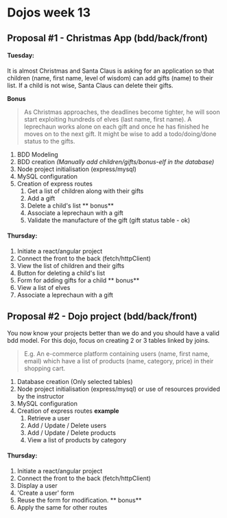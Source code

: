 # Dojos week 13

  
## Proposal #1 - Christmas App (bdd/back/front)
#### Tuesday:


It is almost Christmas and Santa Claus is asking for an application so that children (name, first name, level of wisdom) can add gifts (name) to their list.
If a child is not wise, Santa Claus can delete their gifts. 

**Bonus**
> As Christmas approaches, the deadlines become tighter, he will soon start exploiting hundreds of elves (last name, first name). A leprechaun works alone on each gift and once he has finished he moves on to the next gift. It might be wise to add a todo/doing/done status to the gifts.

 1. BDD Modeling
 2. BDD creation _(Manually add children/gifts/bonus-elf in the database)_
 3. Node project initialisation (express/mysql)
 4. MySQL configuration
 5. Creation of express routes
     1. Get a list of children along with their gifts
     2. Add a gift 
     3. Delete a child's list
     ** bonus**
     4. Associate a leprechaun with a gift
     5. Validate the manufacture of the gift (gift status table - ok) 

  

#### Thursday:

 1. Initiate a react/angular project
 2. Connect the front to the back (fetch/httpClient)
 3. View the list of children and their gifts
 4. Button for deleting a child's list
 5. Form for adding gifts for a child
 ** bonus**
 6. View a list of elves
 7. Associate a leprechaun with a gift

  
## Proposal #2 - Dojo project (bdd/back/front)

You now know your projects better than we do and you should have a valid bdd model. For this dojo, focus on creating 2 or 3 tables linked by joins.

> E.g. An e-commerce platform containing users (name, first name, email) which have a list of products (name, category, price) in their shopping cart.

 1. Database creation (Only selected tables) 
 2. Node project initialisation (express/mysql) or use of resources provided by the instructor
 3. MySQL configuration
 4. Creation of express routes
     **example**
     1. Retrieve a user
     2. Add / Update / Delete users
     3. Add / Update / Delete products
     4. View a list of products by category

  

#### Thursday:

 1. Initiate a react/angular project
 2. Connect the front to the back (fetch/httpClient)
 3. Display a user
 4. 'Create a user' form
 5. Reuse the form for modification.
 ** bonus**
 7. Apply the same for other routes

